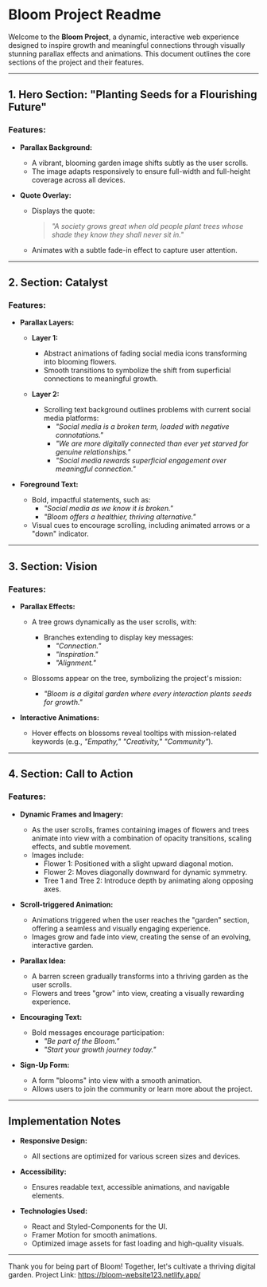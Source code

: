 # Bloom Project Readme

Welcome to the **Bloom Project**, a dynamic, interactive web experience designed to inspire growth and meaningful connections through visually stunning parallax effects and animations. This document outlines the core sections of the project and their features.

---

## 1. Hero Section: "Planting Seeds for a Flourishing Future"

### Features:
- **Parallax Background:**
  - A vibrant, blooming garden image shifts subtly as the user scrolls.
  - The image adapts responsively to ensure full-width and full-height coverage across all devices.

- **Quote Overlay:**
  - Displays the quote:
    > *"A society grows great when old people plant trees whose shade they know they shall never sit in."*
  - Animates with a subtle fade-in effect to capture user attention.


---

## 2. Section: Catalyst

### Features:

- **Parallax Layers:**
  - **Layer 1:**
    - Abstract animations of fading social media icons transforming into blooming flowers.
    - Smooth transitions to symbolize the shift from superficial connections to meaningful growth.

  - **Layer 2:**
    - Scrolling text background outlines problems with current social media platforms:
      - *"Social media is a broken term, loaded with negative connotations."*
      - *"We are more digitally connected than ever yet starved for genuine relationships."*
      - *"Social media rewards superficial engagement over meaningful connection."*

- **Foreground Text:**
  - Bold, impactful statements, such as:
    - *"Social media as we know it is broken."*
    - *"Bloom offers a healthier, thriving alternative."*
  - Visual cues to encourage scrolling, including animated arrows or a "down" indicator.

---

## 3. Section: Vision

### Features:

- **Parallax Effects:**
  - A tree grows dynamically as the user scrolls, with:
    - Branches extending to display key messages:
      - *"Connection."*
      - *"Inspiration."*
      - *"Alignment."*

  - Blossoms appear on the tree, symbolizing the project's mission:
    - *"Bloom is a digital garden where every interaction plants seeds for growth."*

- **Interactive Animations:**
  - Hover effects on blossoms reveal tooltips with mission-related keywords (e.g., *"Empathy," "Creativity," "Community"*).

---

## 4. Section: Call to Action

### Features:

- **Dynamic Frames and Imagery:**
  - As the user scrolls, frames containing images of flowers and trees animate into view with a combination of opacity transitions, scaling effects, and subtle movement.
  - Images include:
    - Flower 1: Positioned with a slight upward diagonal motion.
    - Flower 2: Moves diagonally downward for dynamic symmetry.
    - Tree 1 and Tree 2: Introduce depth by animating along opposing axes.

- **Scroll-triggered Animation:**
  - Animations triggered when the user reaches the "garden" section, offering a seamless and visually engaging experience.
  - Images grow and fade into view, creating the sense of an evolving, interactive garden.

- **Parallax Idea:**
  - A barren screen gradually transforms into a thriving garden as the user scrolls.
  - Flowers and trees "grow" into view, creating a visually rewarding experience.

- **Encouraging Text:**
  - Bold messages encourage participation:
    - *"Be part of the Bloom."*
    - *"Start your growth journey today."*

- **Sign-Up Form:**
  - A form "blooms" into view with a smooth animation.
  - Allows users to join the community or learn more about the project.

---

## Implementation Notes

- **Responsive Design:**
  - All sections are optimized for various screen sizes and devices.

- **Accessibility:**
  - Ensures readable text, accessible animations, and navigable elements.

- **Technologies Used:**
  - React and Styled-Components for the UI.
  - Framer Motion for smooth animations.
  - Optimized image assets for fast loading and high-quality visuals.

---

Thank you for being part of Bloom! Together, let's cultivate a thriving digital garden.
Project Link: https://bloom-website123.netlify.app/

